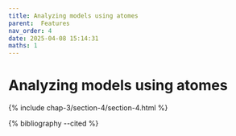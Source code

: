 ```yaml
---
title: Analyzing models using atomes
parent:  Features
nav_order: 4
date: 2025-04-08 15:14:31
maths: 1
---
```


# Analyzing models using atomes

{% include chap-3/section-4/section-4.html %}

{% bibliography --cited %}
